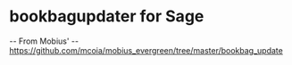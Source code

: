 # bookbagupdater for Sage

-- From Mobius'
-- https://github.com/mcoia/mobius_evergreen/tree/master/bookbag_update
